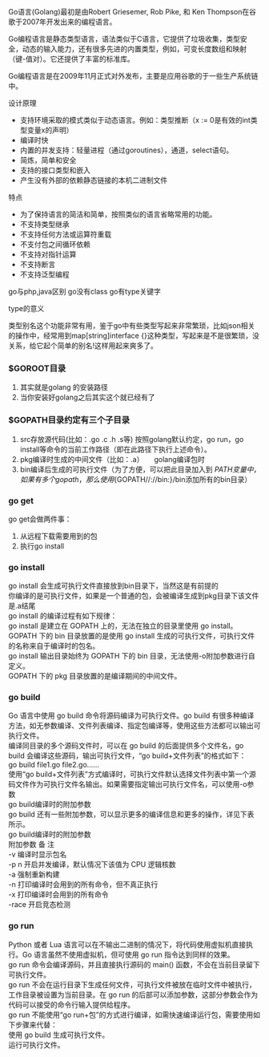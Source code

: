 Go语言(Golang)最初是由Robert Griesemer, Rob Pike, 和 Ken Thompson在谷歌于2007年开发出来的编程语言。

Go编程语言是静态类型语言，语法类似于C语言，它提供了垃圾收集，类型安全，动态的输入能力，还有很多先进的内置类型，例如，可变长度数组和映射（键-值对）。它还提供了丰富的标准库。

Go编程语言是在2009年11月正式对外发布，主要是应用谷歌的于一些生产系统链中。

设计原理
* 支持环境采取的模式类似于动态语言。例如：类型推断（x := 0是有效的int类型变量x的声明）
* 编译时快
* 内置的并发支持：轻量进程（通过goroutines），通道，select语句。
* 简炼，简单和安全
* 支持的接口类型和嵌入
* 产生没有外部的依赖静态链接的本机二进制文件

特点
* 为了保持语言的简洁和简单，按照类似的语言省略常用的功能。
* 不支持类型继承
* 不支持任何方法或运算符重载
* 不支付包之间循环依赖
* 不支持对指针运算
* 不支持断言
* 不支持泛型编程


go与php,java区别
go没有class
go有type关键字

type的意义

类型别名这个功能非常有用，鉴于go中有些类型写起来非常繁琐，比如json相关的操作中，经常用到map[string]interface {}这种类型，写起来是不是很繁琐，没关系，给它起个简单的别名!这样用起来爽多了。

### $GOROOT目录
1. 其实就是golang 的安装路径
2. 当你安装好golang之后其实这个就已经有了


### $GOPATH目录约定有三个子目录
1. src存放源代码(比如：.go .c .h .s等)   按照golang默认约定，go run，go install等命令的当前工作路径（即在此路径下执行上述命令）。
2. pkg编译时生成的中间文件（比如：.a）　　golang编译包时
3. bin编译后生成的可执行文件（为了方便，可以把此目录加入到 $PATH 变量中，如果有多个gopath，那么使用${GOPATH//://bin:}/bin添加所有的bin目录）

### go get
go get会做两件事：
1. 从远程下载需要用到的包
2. 执行go install

### go install   
go install 会生成可执行文件直接放到bin目录下，当然这是有前提的    
你编译的是可执行文件，如果是一个普通的包，会被编译生成到pkg目录下该文件是.a结尾       
go install 的编译过程有如下规律：        
go install 是建立在 GOPATH 上的，无法在独立的目录里使用 go install。         
GOPATH 下的 bin 目录放置的是使用 go install 生成的可执行文件，可执行文件的名称来自于编译时的包名。        
go install 输出目录始终为 GOPATH 下的 bin 目录，无法使用-o附加参数进行自定义。        
GOPATH 下的 pkg 目录放置的是编译期间的中间文件。         
      
### go build    
Go 语言中使用 go build 命令将源码编译为可执行文件。go build 有很多种编译方法，如无参数编译、文件列表编译、指定包编译等，使用这些方法都可以输出可执行文件。    
编译同目录的多个源码文件时，可以在 go build 的后面提供多个文件名，go build 会编译这些源码，输出可执行文件，“go build+文件列表”的格式如下：   
go build file1.go file2.go……    
使用“go build+文件列表”方式编译时，可执行文件默认选择文件列表中第一个源码文件作为可执行文件名输出。如果需要指定输出可执行文件名，可以使用-o参数    
go build编译时的附加参数    
go build 还有一些附加参数，可以显示更多的编译信息和更多的操作，详见下表所示。    
go build编译时的附加参数   
附加参数	备  注   
-v	编译时显示包名    
-p n	开启并发编译，默认情况下该值为 CPU 逻辑核数    
-a	强制重新构建   
-n	打印编译时会用到的所有命令，但不真正执行   
-x	打印编译时会用到的所有命令   
-race	开启竞态检测    

### go run    
Python 或者 Lua 语言可以在不输出二进制的情况下，将代码使用虚拟机直接执行。Go 语言虽然不使用虚拟机，但可使用 go run 指令达到同样的效果。    
go run 命令会编译源码，并且直接执行源码的 main() 函数，不会在当前目录留下可执行文件。  
go run 不会在运行目录下生成任何文件，可执行文件被放在临时文件中被执行，工作目录被设置为当前目录。在 go run 的后部可以添加参数，这部分参数会作为代码可以接受的命令行输入提供给程序。    
go run 不能使用“go run+包”的方式进行编译，如需快速编译运行包，需要使用如下步骤来代替：    
使用 go build 生成可执行文件。   
运行可执行文件。    
